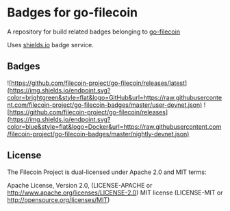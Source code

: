 # Badges for go-filecoin

A repository for build related badges belonging to [go-filecoin](https://github.com/filecoin-project/go-filecoin)

Uses [shields.io](https://shields.io/) badge service.

## Badges

![https://github.com/filecoin-project/go-filecoin/releases/latest](https://img.shields.io/endpoint.svg?color=brightgreen&style=flat&logo=GitHub&url=https://raw.githubusercontent.com/filecoin-project/go-filecoin-badges/master/user-devnet.json)
![https://github.com/filecoin-project/go-filecoin/releases](https://img.shields.io/endpoint.svg?color=blue&style=flat&logo=Docker&url=https://raw.githubusercontent.com/filecoin-project/go-filecoin-badges/master/nightly-devnet.json)


## License

The Filecoin Project is dual-licensed under Apache 2.0 and MIT terms:

Apache License, Version 2.0, (LICENSE-APACHE or http://www.apache.org/licenses/LICENSE-2.0)
MIT license (LICENSE-MIT or http://opensource.org/licenses/MIT)